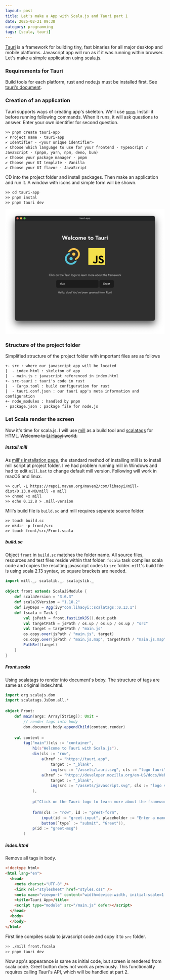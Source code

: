 ```yaml
---
layout: post
title: Let's make a App with Scala.js and Tauri part 1
date: 2025-02-21 09:38
category: programming
tags: [scala, tauri]
---
```

[Tauri](https://tauri.app) is a framework for building tiny, fast binaries for all major desktop and mobile platforms. Javascript app will run as if it was running within browser. Let's make a simple application using [scala.js](https://scala-js.org).

### Requirements for Tauri
Build tools for each platform, rust and node.js must be installed first. See [tauri's document](https://tauri.app/start/prerequisites/).

### Creation of an application
Tauri supports ways of creating app's skeleton. We'll use [`pnpm`](https://pnpm.io). Install it before running following commands. When it runs, it will ask questions to answer. Enter your own identifier for second question.
```
>> pnpm create tauri-app
✔ Project name · tauri-app
✔ Identifier · <your unique identifier>
✔ Choose which language to use for your frontend · TypeScript / JavaScript - (pnpm, yarn, npm, deno, bun)
✔ Choose your package manager · pnpm
✔ Choose your UI template · Vanilla
✔ Choose your UI flavor · JavaScript
```
CD into the project folder and install packages. Then make an application and run it. A window with icons and simple form will be shown.
```
>> cd tauri-app
>> pnpm instal
>> pnpm tauri dev
```
![default tauri app](/assets/tauri.png)
### Structure of the project folder
Simplified structure of the project folder with important files are as follows
```
+- src : where our javascript app will be located
|  - index.html : skeleton of app
|  - main.js : javascript referenced in index.html
+- src-tauri : tauri's code in rust
|  - Cargo.toml : build configuration for rust
|  - tauri.conf.json : our tauri app's meta information and configuration
+- node_modules : handled by pnpm
- package.json : package file for node.js
```
### Let Scala render the screen
Now it's time for scala.js. I will use [mill](https://mill-build.org) as a build tool and [scalatags](https://github.com/com-lihaoyi/scalatags) for HTML. ~~Welcome to [Li Haoyi](https://github.com/lihaoyi) world.~~
##### install mill
As [mill's installation page](https://mill-build.org/mill/cli/installation-ide.html), the standard method of installing mill is to install mill script at project folder. I've had problem running mill in Windows and had to edit `mill.bat` to change default mill version. Following will work in macOS and linux.
```
>> curl -L https://repo1.maven.org/maven2/com/lihaoyi/mill-dist/0.13.0-M0/mill -o mill
>> chmod +x mill
>> echo 0.12.8 > .mill-version
```
Mill's build file is `build.sc` and mill requires separate source folder. 
```
>> touch build.sc
>> mkdir -p front/src
>> touch front/src/Front.scala
```
##### build.sc
Object `front` in `build.sc` matches the folder name. All source files, resources and test files reside within that folder. `fscala` task compiles scala code and copies the resulting javascript codes to `src` folder. `mill`'s build file is using scala 2.13 syntax, so square brackets are needed.
``` scala
import mill._, scalalib._, scalajslib._

object front extends ScalaJSModule {
    def scalaVersion = "3.6.3"
    def scalaJSVersion = "1.18.2"
    def ivyDeps = Agg(ivy"com.lihaoyi::scalatags::0.13.1")
	def fscala = Task {
		val jsPath = front.fastLinkJS().dest.path
		val targetPath = jsPath / os.up / os.up / os.up / "src"
		val target = targetPath / "main.js"
		os.copy.over(jsPath / "main.js", target)
		os.copy.over(jsPath / "main.js.map", targetPath / "main.js.map")
		PathRef(target)
    }
}
```
##### Front.scala
Using scalatags to render into document's boby. The structure of tags are same as original index.html.
``` scala
import org.scalajs.dom
import scalatags.JsDom.all.*

object Front:
    def main(args: Array[String]): Unit = 
        // render tags into body
        dom.document.body.appendChild(content.render)

    val content = 
        tag("main")(cls := "container",
            h1(s"Welcome to Tauri with Scala.js"),
            div(cls := "row",
                a(href := "https://tauri.app",
                    target := "_blank",
                    img(src := "/assets/tauri.svg", cls := "logo tauri", alt := "Tauri logo")),
                a(href := "https://developer.mozilla.org/en-US/docs/Web/JavaScript",
                    target := "_blank",
                    img(src := "/assets/javascript.svg", cls := "logo vanilla", alt := "JavaScript logo"))
            ),

            p("Click on the Tauri logo to learn more about the framework"),

            form(cls := "row", id := "greet-form",
                input(id := "greet-input", placeholder := "Enter a name..."),
                button(`type` := "submit", "Greet")),
            p(id := "greet-msg")
        )
```
##### index.html
Remove all tags in body.
``` html
<!doctype html>
<html lang="en">
  <head>
    <meta charset="UTF-8" />
    <link rel="stylesheet" href="styles.css" />
    <meta name="viewport" content="width=device-width, initial-scale=1.0" />
    <title>Tauri App</title>
    <script type="module" src="/main.js" defer></script>
  </head>
  <body>
  </body>
</html>
```
First line compiles scala to javascript code and copy it to `src` folder.
``` bash
>> ./mill front.fscala
>> pnpm tauri dev
```
Now app's appearance is same as initial code, but screen is rendered from scala code. 
Greet button does not work as previously. This functionality requires calling Tauri's API, which will be handled at part 2.